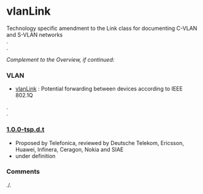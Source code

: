 # vlanLink
Technology specific amendment to the Link class for documenting C-VLAN and S-VLAN networks  
.  
.  

_Complement to the Overview, if continued:_
### VLAN
- [vlanLink](../../../vlanLink) : Potential forwarding between devices according to IEEE 802.1Q  

.  
.  

### [1.0.0-tsp.d.t](../../tree/tsp)
- Proposed by Telefonica, reviewed by Deutsche Telekom, Ericsson, Huawei, Infinera, Ceragon, Nokia and SIAE
- under definition

### Comments
./.
